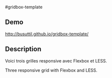 #gridbox-template

Demo
----
<http://busuttil.github.io/gridbox-template/>

Description
-----------
Voici trois grilles responsive avec Flexbox et LESS.


Three responsive grid with Flexbox and LESS.
